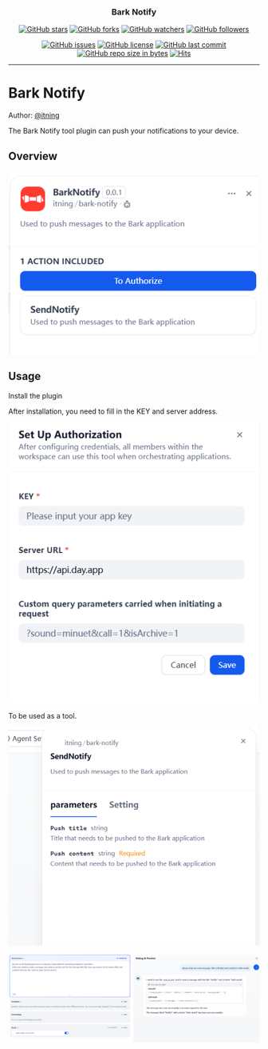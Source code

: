 <h3 align="center">Bark Notify</h3>
<div align="center">

[![GitHub stars](https://img.shields.io/github/stars/itning/dify-bark-notify-plugin.svg?style=social&label=Stars)](https://github.com/itning/dify-bark-notify-plugin/stargazers)
[![GitHub forks](https://img.shields.io/github/forks/itning/dify-bark-notify-plugin.svg?style=social&label=Fork)](https://github.com/itning/dify-bark-notify-plugin/network/members)
[![GitHub watchers](https://img.shields.io/github/watchers/itning/dify-bark-notify-plugin.svg?style=social&label=Watch)](https://github.com/itning/dify-bark-notify-plugin/watchers)
[![GitHub followers](https://img.shields.io/github/followers/itning.svg?style=social&label=Follow)](https://github.com/itning?tab=followers)


</div>

<div align="center">

[![GitHub issues](https://img.shields.io/github/issues/itning/dify-bark-notify-plugin.svg)](https://github.com/itning/dify-bark-notify-plugin/issues)
[![GitHub license](https://img.shields.io/github/license/itning/dify-bark-notify-plugin.svg)](https://github.com/itning/dify-bark-notify-plugin/blob/master/LICENSE)
[![GitHub last commit](https://img.shields.io/github/last-commit/itning/dify-bark-notify-plugin.svg)](https://github.com/itning/dify-bark-notify-plugin/commits)
[![GitHub repo size in bytes](https://img.shields.io/github/repo-size/itning/dify-bark-notify-plugin.svg)](https://github.com/itning/dify-bark-notify-plugin)
[![Hits](https://hitcount.itning.com?u=itning&r=dify-bark-notify-plugin)](https://github.com/itning/hit-count)

</div>

---
# Bark Notify

Author: [@itning](https://github.com/itning)

The Bark Notify tool plugin can push your notifications to your device.

## Overview

![Overview](./_assets/a.png)

## Usage

Install the plugin

After installation, you need to fill in the KEY and server address.

![Setup](./_assets/b.png)

To be used as a tool.

![Use1](./_assets/c.png)

![Use2](./_assets/d.png)
